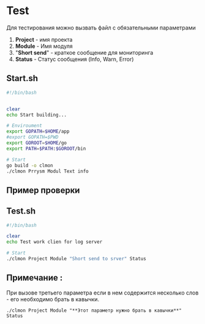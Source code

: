 # Test  


Для тестирования можно вызвать файл с обязательными параметрами
1. **Project**       - имя проекта
2. **Module**        - Имя модуля
3. "**Short send**"  - краткое сообщение для мониторинга
4. **Status**        - Статус сообщения (Info, Warn, Error)

## Start.sh
```sh
#!/bin/bash


clear
echo Start building...

# Enviroument
export GOPATH=$HOME/app
#export GOPATH=$PWD
export GOROOT=$HOME/go
export PATH=$PATH:$GOROOT/bin

# Start
go build -o clmon
./clmon Prrysm Modul Text info
```


## Пример проверки
## Test.sh

```sh
#!/bin/bash

clear
echo Test work clien for log server

# Start
./clmon Project Module "Short send to srver" Status
```

## Примечание :
При вызове третьего параметра если в нем содержится несколько слов - его необходимо брать в кавычки.

```
./clmon Project Module "**Этот параметр нужно брать в кавычки**" Status
```


